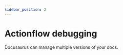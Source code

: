 ```yaml
---
sidebar_position: 2
---
```


# Actionflow debugging

Docusaurus can manage multiple versions of your docs.